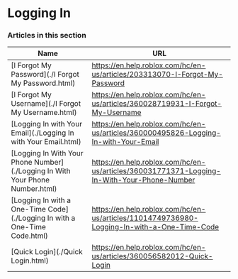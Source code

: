 # Logging In  
### Articles in this section
Name|URL
-|-
[I Forgot My Password](./I Forgot My Password.html) |https://en.help.roblox.com/hc/en-us/articles/203313070-I-Forgot-My-Password
[I Forgot My Username](./I Forgot My Username.html) |https://en.help.roblox.com/hc/en-us/articles/360028719931-I-Forgot-My-Username
[Logging In with Your Email](./Logging In with Your Email.html) |https://en.help.roblox.com/hc/en-us/articles/360000495826-Logging-In-with-Your-Email
[Logging In With Your Phone Number](./Logging In With Your Phone Number.html) |https://en.help.roblox.com/hc/en-us/articles/360031771371-Logging-In-With-Your-Phone-Number
[Logging In with a One-Time Code](./Logging In with a One-Time Code.html) |https://en.help.roblox.com/hc/en-us/articles/11014749736980-Logging-In-with-a-One-Time-Code
[Quick Login](./Quick Login.html) |https://en.help.roblox.com/hc/en-us/articles/360056582012-Quick-Login